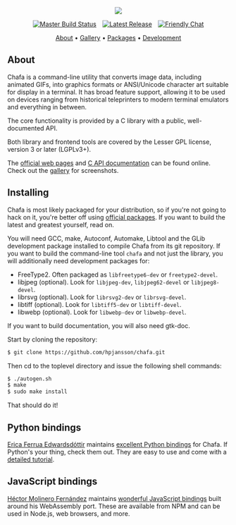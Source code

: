 <!-- This file is mostly readable as plain text, but it will look better
  -- in a Markdown reader (try Frogmouth).
  -- 
  -- Alternately, go to https://hpjansson.org/chafa/ in a web browser. -->

<p align="center"><a href="https://hpjansson.org/chafa/"><img src="https://raw.githubusercontent.com/hpjansson/chafa/master/docs/chafa-logo.gif" /></a></p>
<p align="center"><a href="https://github.com/hpjansson/chafa/actions/workflows/c-cpp.yml"><img src="https://img.shields.io/github/actions/workflow/status/hpjansson/chafa/c-cpp.yml?style=for-the-badge" alt="Master Build Status" /></a>&emsp;<a href="https://hpjansson.org/chafa/download/"><img src="https://img.shields.io/github/v/release/hpjansson/chafa?style=for-the-badge" alt="Latest Release" /></a>&emsp;<a href="https://matrix.to/#/#chafa:matrix.org"><img src="https://img.shields.io/badge/friendly_chat-%23chafa%3Amatrix.org-blue?style=for-the-badge&logo=matrix" alt="Friendly Chat" /></a></p>
<p align="center"><a href="https://hpjansson.org/chafa/">About</a> • <a href="https://hpjansson.org/chafa/gallery/">Gallery</a> • <a href="https://hpjansson.org/chafa/download/">Packages</a> • <a href="https://hpjansson.org/chafa/development/">Development</a></p>

## About

Chafa is a command-line utility that converts image data, including
animated GIFs, into graphics formats or ANSI/Unicode character art suitable
for display in a terminal. It has broad feature support, allowing it to be
used on devices ranging from historical teleprinters to modern terminal
emulators and everything in between.

The core functionality is provided by a C library with a public,
well-documented API.

Both library and frontend tools are covered by the Lesser GPL license,
version 3 or later (LGPLv3+).

The [official web pages](https://hpjansson.org/chafa/) and [C API
documentation](https://hpjansson.org/chafa/ref/) can be found online. Check
out the [gallery](https://hpjansson.org/chafa/gallery/) for screenshots.

## Installing

Chafa is most likely packaged for your distribution, so if you're not
going to hack on it, you're better off using
[official packages](https://hpjansson.org/chafa/download/). If you want to
build the latest and greatest yourself, read on.

You will need GCC, make, Autoconf, Automake, Libtool and the GLib
development package installed to compile Chafa from its git repository. If
you want to build the command-line tool `chafa` and not just the library,
you will additionally need development packages for:

* FreeType2. Often packaged as `libfreetype6-dev` or `freetype2-devel`.
* libjpeg (optional). Look for `libjpeg-dev`, `libjpeg62-devel` or `libjpeg8-devel`.
* librsvg (optional). Look for `librsvg2-dev` or `librsvg-devel`.
* libtiff (optional). Look for `libtiff5-dev` or `libtiff-devel`.
* libwebp (optional). Look for `libwebp-dev` or `libwebp-devel`.

If you want to build documentation, you will also need gtk-doc.

Start by cloning the repository:

```sh
$ git clone https://github.com/hpjansson/chafa.git
```

Then cd to the toplevel directory and issue the following shell commands:

```sh
$ ./autogen.sh
$ make
$ sudo make install
```

That should do it!

## Python bindings

[Erica Ferrua Edwardsdóttir](https://mage.black/) maintains
[excellent Python bindings](https://chafapy.mage.black/) for Chafa. If
Python's your thing, check them out. They are easy to use and come with a
[detailed tutorial](https://chafapy.mage.black/usage/tutorial.html).

## JavaScript bindings

[Héctor Molinero Fernández](https://hector.molinero.dev/) maintains
[wonderful JavaScript bindings](https://github.com/hectorm/chafa-wasm)
built around his WebAssembly port. These are available from NPM and can
be used in Node.js, web browsers, and more.

